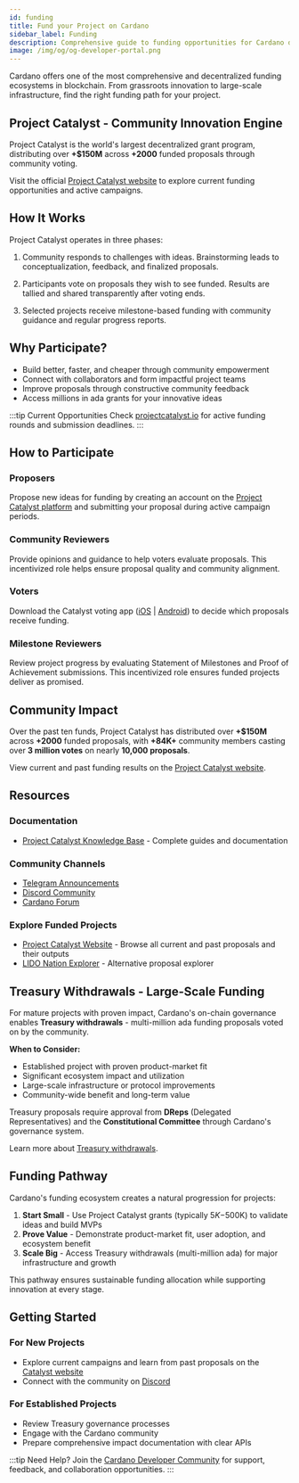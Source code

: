 ```yaml
---
id: funding
title: Fund your Project on Cardano
sidebar_label: Funding
description: Comprehensive guide to funding opportunities for Cardano developers and builders
image: /img/og/og-developer-portal.png
---
```


Cardano offers one of the most comprehensive and decentralized funding ecosystems in blockchain. From grassroots innovation to large-scale infrastructure, find the right funding path for your project.

## Project Catalyst - Community Innovation Engine

Project Catalyst is the world's largest decentralized grant program, distributing over **+$150M** across **+2000** funded proposals through community voting.

Visit the official [Project Catalyst website](https://projectcatalyst.io/) to explore current funding opportunities and active campaigns.

## How It Works

Project Catalyst operates in three phases:

1) Community responds to challenges with ideas. Brainstorming leads to conceptualization, feedback, and finalized proposals.

2) Participants vote on proposals they wish to see funded. Results are tallied and shared transparently after voting ends.

3) Selected projects receive milestone-based funding with community guidance and regular progress reports.

## Why Participate?

- Build better, faster, and cheaper through community empowerment
- Connect with collaborators and form impactful project teams  
- Improve proposals through constructive community feedback
- Access millions in ada grants for your innovative ideas

:::tip Current Opportunities
Check [projectcatalyst.io](https://projectcatalyst.io/) for active funding rounds and submission deadlines.
:::

## How to Participate

### Proposers

Propose new ideas for funding by creating an account on the [Project Catalyst platform](https://projectcatalyst.io/) and submitting your proposal during active campaign periods.

### Community Reviewers

Provide opinions and guidance to help voters evaluate proposals. This incentivized role helps ensure proposal quality and community alignment.

### Voters

Download the Catalyst voting app ([iOS](https://apps.apple.com/kg/app/catalyst-voting/id1517473397) | [Android](https://play.google.com/store/apps/details?id=io.iohk.vitvoting&gl=US)) to decide which proposals receive funding.

### Milestone Reviewers

Review project progress by evaluating Statement of Milestones and Proof of Achievement submissions. This incentivized role ensures funded projects deliver as promised. 

## Community Impact

Over the past ten funds, Project Catalyst has distributed over **+$150M** across **+2000** funded proposals, with **+84K+** community members casting over **3 million votes** on nearly **10,000 proposals**.

View current and past funding results on the [Project Catalyst website](https://projectcatalyst.io/).

## Resources

### Documentation

- [Project Catalyst Knowledge Base](https://docs.projectcatalyst.io/) - Complete guides and documentation

### Community Channels

- [Telegram Announcements](https://t.me/cardanocatalyst)
- [Discord Community](https://discord.gg/GUeYabmP4r)
- [Cardano Forum](https://forum.cardano.org) 

### Explore Funded Projects

- [Project Catalyst Website](https://projectcatalyst.io/search) - Browse all current and past proposals and their outputs
- [LIDO Nation Explorer](https://www.lidonation.com/en/project-catalyst/proposals) - Alternative proposal explorer

## Treasury Withdrawals - Large-Scale Funding

For mature projects with proven impact, Cardano's on-chain governance enables **Treasury withdrawals** - multi-million ada funding proposals voted on by the community.

**When to Consider:**

- Established project with proven product-market fit
- Significant ecosystem impact and utilization
- Large-scale infrastructure or protocol improvements
- Community-wide benefit and long-term value

Treasury proposals require approval from **DReps** (Delegated Representatives) and the **Constitutional Committee** through Cardano's governance system.

Learn more about [Treasury withdrawals](cardano-governance/governance-actions.md#treasury-withdrawals).

## Funding Pathway

Cardano's funding ecosystem creates a natural progression for projects:

1. **Start Small** - Use Project Catalyst grants (typically $5K-$500K) to validate ideas and build MVPs
2. **Prove Value** - Demonstrate product-market fit, user adoption, and ecosystem benefit  
3. **Scale Big** - Access Treasury withdrawals (multi-million ada) for major infrastructure and growth

This pathway ensures sustainable funding allocation while supporting innovation at every stage.

## Getting Started

### For New Projects

- Explore current campaigns and learn from past proposals on the [Catalyst website](https://projectcatalyst.io/search)
- Connect with the community on [Discord](https://discord.gg/GUeYabmP4r)


### For Established Projects  

- Review Treasury governance processes
- Engage with the Cardano community
- Prepare comprehensive impact documentation with clear APIs

:::tip Need Help?
Join the [Cardano Developer Community](../get-started/cardano-developer-community.md) for support, feedback, and collaboration opportunities.
:::
